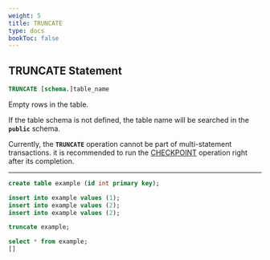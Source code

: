 ```yaml
---
weight: 5
title: TRUNCATE
type: docs
bookToc: false
---
```


## TRUNCATE Statement

```SQL
TRUNCATE [schema.]table_name
```

Empty rows in the table.

If the table schema is not defined, the table name will be searched in the **`public`** schema.

Currently, the **`TRUNCATE`** operation cannot be part of multi-statement transactions.
it is recommended to run the [CHECKPOINT](/docs/reliability/checkpoint) operation right after its completion.

---

```SQL
create table example (id int primary key);

insert into example values (1);
insert into example values (2);
insert into example values (2);

truncate example;

select * from example;
[]
```
